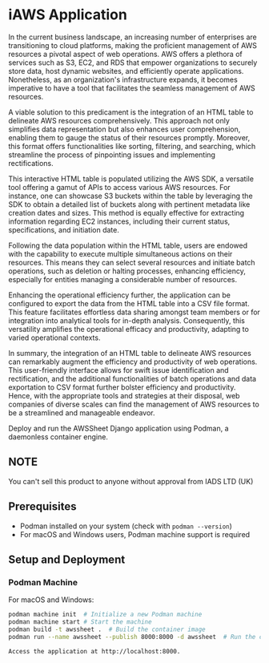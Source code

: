 # iAWS Application

In the current business landscape, an increasing number of enterprises are transitioning to cloud platforms, making the proficient management of AWS resources a pivotal aspect of web operations. AWS offers a plethora of services such as S3, EC2, and RDS that empower organizations to securely store data, host dynamic websites, and efficiently operate applications. Nonetheless, as an organization's infrastructure expands, it becomes imperative to have a tool that facilitates the seamless management of AWS resources.

A viable solution to this predicament is the integration of an HTML table to delineate AWS resources comprehensively. This approach not only simplifies data representation but also enhances user comprehension, enabling them to gauge the status of their resources promptly. Moreover, this format offers functionalities like sorting, filtering, and searching, which streamline the process of pinpointing issues and implementing rectifications.

This interactive HTML table is populated utilizing the AWS SDK, a versatile tool offering a gamut of APIs to access various AWS resources. For instance, one can showcase S3 buckets within the table by leveraging the SDK to obtain a detailed list of buckets along with pertinent metadata like creation dates and sizes. This method is equally effective for extracting information regarding EC2 instances, including their current status, specifications, and initiation date.

Following the data population within the HTML table, users are endowed with the capability to execute multiple simultaneous actions on their resources. This means they can select several resources and initiate batch operations, such as deletion or halting processes, enhancing efficiency, especially for entities managing a considerable number of resources.

Enhancing the operational efficiency further, the application can be configured to export the data from the HTML table into a CSV file format. This feature facilitates effortless data sharing amongst team members or for integration into analytical tools for in-depth analysis. Consequently, this versatility amplifies the operational efficacy and productivity, adapting to varied operational contexts.

In summary, the integration of an HTML table to delineate AWS resources can remarkably augment the efficiency and productivity of web operations. This user-friendly interface allows for swift issue identification and rectification, and the additional functionalities of batch operations and data exportation to CSV format further bolster efficiency and productivity. Hence, with the appropriate tools and strategies at their disposal, web companies of diverse scales can find the management of AWS resources to be a streamlined and manageable endeavor.

Deploy and run the AWSSheet Django application using Podman, a daemonless container engine.

## NOTE

You can't sell this product to anyone without approval from IADS LTD (UK)

## Prerequisites

- Podman installed on your system (check with `podman --version`)
- For macOS and Windows users, Podman machine support is required

## Setup and Deployment

### Podman Machine

For macOS and Windows:

```bash
podman machine init  # Initialize a new Podman machine
podman machine start # Start the machine
podman build -t awssheet .  # Build the container image
podman run --name awssheet --publish 8000:8000 -d awssheet  # Run the container

Access the application at http://localhost:8000.

